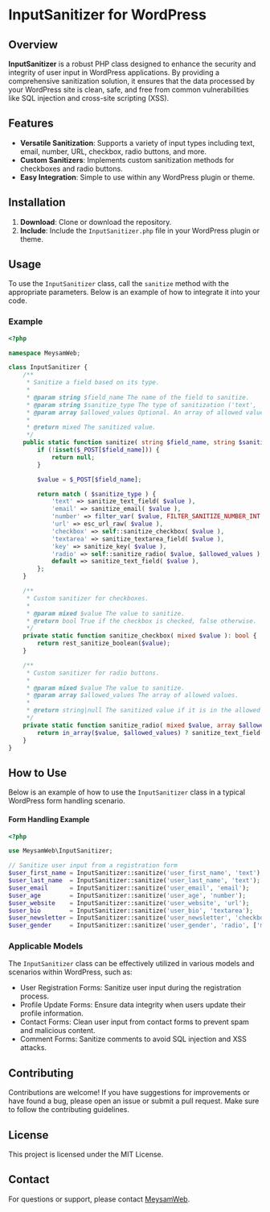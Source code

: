 # InputSanitizer for WordPress

## Overview

**InputSanitizer** is a robust PHP class designed to enhance the security and integrity of user input in WordPress applications. By providing a comprehensive sanitization solution, it ensures that the data processed by your WordPress site is clean, safe, and free from common vulnerabilities like SQL injection and cross-site scripting (XSS).

## Features

- **Versatile Sanitization**: Supports a variety of input types including text, email, number, URL, checkbox, radio buttons, and more.
- **Custom Sanitizers**: Implements custom sanitization methods for checkboxes and radio buttons.
- **Easy Integration**: Simple to use within any WordPress plugin or theme.

## Installation

1. **Download**: Clone or download the repository.
2. **Include**: Include the `InputSanitizer.php` file in your WordPress plugin or theme.

## Usage

To use the `InputSanitizer` class, call the `sanitize` method with the appropriate parameters. Below is an example of how to integrate it into your code.

### Example

```php
<?php

namespace MeysamWeb;

class InputSanitizer {
	/**
	 * Sanitize a field based on its type.
	 *
	 * @param string $field_name The name of the field to sanitize.
	 * @param string $sanitize_type The type of sanitization ('text', 'email', 'number', 'checkbox', 'radio', etc.).
	 * @param array $allowed_values Optional. An array of allowed values for radio buttons or select inputs.
	 *
	 * @return mixed The sanitized value.
	 */
	public static function sanitize( string $field_name, string $sanitize_type, array $allowed_values = []): mixed {
		if (!isset($_POST[$field_name])) {
			return null;
		}

		$value = $_POST[$field_name];

		return match ( $sanitize_type ) {
			'text' => sanitize_text_field( $value ),
			'email' => sanitize_email( $value ),
			'number' => filter_var( $value, FILTER_SANITIZE_NUMBER_INT ),
			'url' => esc_url_raw( $value ),
			'checkbox' => self::sanitize_checkbox( $value ),
			'textarea' => sanitize_textarea_field( $value ),
			'key' => sanitize_key( $value ),
			'radio' => self::sanitize_radio( $value, $allowed_values ),
			default => sanitize_text_field( $value ),
		};
	}

	/**
	 * Custom sanitizer for checkboxes.
	 *
	 * @param mixed $value The value to sanitize.
	 * @return bool True if the checkbox is checked, false otherwise.
	 */
	private static function sanitize_checkbox( mixed $value ): bool {
		return rest_sanitize_boolean($value);
	}

	/**
	 * Custom sanitizer for radio buttons.
	 *
	 * @param mixed $value The value to sanitize.
	 * @param array $allowed_values The array of allowed values.
	 *
	 * @return string|null The sanitized value if it is in the allowed values, otherwise null.
	 */
	private static function sanitize_radio( mixed $value, array $allowed_values): ?string {
		return in_array($value, $allowed_values) ? sanitize_text_field($value) : null;
	}
}
```

## How to Use

Below is an example of how to use the `InputSanitizer` class in a typical WordPress form handling scenario.

#### Form Handling Example
```php
<?php

use MeysamWeb\InputSanitizer;

// Sanitize user input from a registration form
$user_first_name = InputSanitizer::sanitize('user_first_name', 'text');
$user_last_name  = InputSanitizer::sanitize('user_last_name', 'text');
$user_email      = InputSanitizer::sanitize('user_email', 'email');
$user_age        = InputSanitizer::sanitize('user_age', 'number');
$user_website    = InputSanitizer::sanitize('user_website', 'url');
$user_bio        = InputSanitizer::sanitize('user_bio', 'textarea');
$user_newsletter = InputSanitizer::sanitize('user_newsletter', 'checkbox');
$user_gender     = InputSanitizer::sanitize('user_gender', 'radio', ['male', 'female', 'other']);

```

### Applicable Models

The `InputSanitizer` class can be effectively utilized in various models and scenarios within WordPress, such as:

* User Registration Forms: Sanitize user input during the registration process.
* Profile Update Forms: Ensure data integrity when users update their profile information.
* Contact Forms: Clean user input from contact forms to prevent spam and malicious content.
* Comment Forms: Sanitize comments to avoid SQL injection and XSS attacks.

## Contributing

Contributions are welcome! If you have suggestions for improvements or have found a bug, please open an issue or submit a pull request. Make sure to follow the contributing guidelines.

## License
This project is licensed under the MIT License.

## Contact
For questions or support, please contact [MeysamWeb](https://github.com/meysamweb).